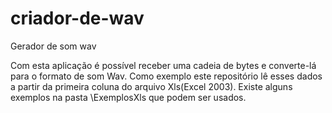 # criador-de-wav
Gerador de som wav

Com esta aplicação é possível receber uma cadeia de bytes e converte-lá para o formato de som Wav.
Como exemplo este repositório lê esses dados a partir da primeira coluna do arquivo Xls(Excel 2003).
Existe alguns exemplos na pasta \ExemplosXls que podem ser usados.
